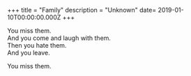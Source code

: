 +++
title = "Family"
description = "Unknown"
date= 2019-01-10T00:00:00.000Z
+++

You miss them.<br/>
And you come and laugh with them.<br />
Then you hate them.<br />
And you leave.<br />

You miss them.
